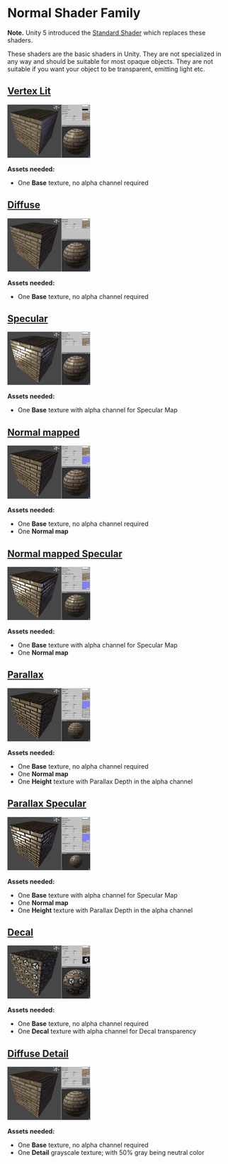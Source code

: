 Normal Shader Family
====================

**Note.** Unity 5 introduced the [Standard Shader](shader-StandardShader) which replaces these shaders.

These shaders are the basic shaders in Unity. They are not specialized in any way and should be suitable for most opaque objects. They are not suitable if you want your object to be transparent, emitting light etc. 

[Vertex Lit](shader-NormalVertexLit)
------------------------------------


![shader-NormalVertexLit](../uploads/Shaders/Thumb-NormalVertex.jpg)

**Assets needed:**

* One __Base__ texture, no alpha channel required


[Diffuse](shader-NormalDiffuse)
-------------------------------


![shader-NormalDiffuse](../uploads/Shaders/Thumb-NormalDiffuse.jpg)

**Assets needed:**

* One __Base__ texture, no alpha channel required


[Specular](shader-NormalSpecular)
---------------------------------


![shader-NormalSpecular](../uploads/Shaders/Thumb-NormalSpec.jpg)

**Assets needed:**

* One __Base__ texture with alpha channel for Specular Map


[Normal mapped](shader-NormalBumpedDiffuse)
-------------------------------------------


![shader-NormalBumpedDiffuse](../uploads/Shaders/Thumb-NormalBump.jpg)

**Assets needed:**

* One __Base__ texture, no alpha channel required
* One __Normal map__


[Normal mapped Specular](shader-NormalBumpedSpecular)
-----------------------------------------------------


![shader-NormalBumpedSpecular](../uploads/Shaders/Thumb-NormalBumpSpec.jpg)

**Assets needed:**

* One __Base__ texture with alpha channel for Specular Map
* One __Normal map__


[Parallax](shader-NormalParallaxDiffuse)
----------------------------------------


![shader-NormalParallaxDiffuse](../uploads/Shaders/Thumb-NormalParallaxBump.jpg)

**Assets needed:**

* One __Base__ texture, no alpha channel required
* One __Normal map__
* One __Height__ texture with Parallax Depth in the alpha channel


[Parallax Specular](shader-NormalParallaxSpecular)
--------------------------------------------------


![shader-NormalParallaxSpecular](../uploads/Shaders/Thumb-NormalParallaxBumpSpec.jpg)

**Assets needed:**

* One __Base__ texture with alpha channel for Specular Map
* One __Normal map__
* One __Height__ texture with Parallax Depth in the alpha channel


[Decal](shader-NormalDecal)
---------------------------


![shader-NormalDecal](../uploads/Shaders/Thumb-NormalDecal.jpg)

**Assets needed:**

* One __Base__ texture, no alpha channel required
* One __Decal__ texture with alpha channel for Decal transparency


[Diffuse Detail](shader-NormalDiffuseDetail)
--------------------------------------------


![shader-NormalDiffuseDetail](../uploads/Shaders/Thumb-NormalDiffuseDetail.jpg)

**Assets needed:**

* One __Base__ texture, no alpha channel required
* One __Detail__ grayscale texture; with 50% gray being neutral color
